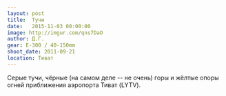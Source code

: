 ```yaml
---
layout: post
title:  Тучи
date:   2015-11-03 00:00:00
image: http://imgur.com/qns7DaO
author: Д.Г.
gear: E-300 / 40-150mm
shoot_date: 2011-09-21
location: Тиват
---
```


Серые тучи, чёрные (на самом деле -- не очень) горы и жёлтые опоры огней приближения аэропорта Тиват (LYTV).
